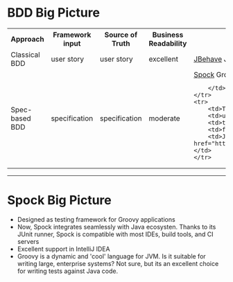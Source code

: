 # BDD Big Picture

<table>
    <tr>
        <th>Approach</th>
        <th>Framework input</th>
        <th>Source of Truth</th>
        <th>Business Readability</th>
        <th>Frameworks</th>
    </tr>
    <tr>
        <td>Classical BDD</td>
        <td>user story</td>
        <td>user story</td>
        <td>excellent</td>
        <td><a href="http://jbehave.org/">JBehave</a> Java,
            <a href="http://cukes.info/">Cucumber</a> Ruby
        </td>
    </tr>
    <tr>
        <td>Spec-based BDD</td>
        <td>specification</td>
        <td>specification</td>
        <td>moderate</td>
        <td><a href="http://docs.spockframework.org">Spock</a> Groovy,
            <a href="http://jasmine.github.io/">Jasmine</a> JS

        </td>
    </tr>
    <tr>
        <td>TDD</td>
        <td>unit test</td>
        <td>test or src?</td>
        <td>forget</td>
        <td>Junit, <a href="http://testng.org">TestNG</a> </td>
    </tr>
</table>

------------
# Spock Big Picture

* Designed as testing framework for Groovy applications
* Now, Spock integrates seamlessly with Java ecosysten.
  Thanks to its JUnit runner, Spock is compatible with most IDEs, build tools, and CI servers
* Excellent support in IntelliJ IDEA
* Groovy is a dynamic and 'cool' language for JVM. Is it suitable for writing large, enterprise systems?
  Not sure, but its an excellent choice for writing tests against Java code.
